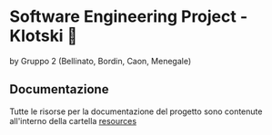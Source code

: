 # Software Engineering Project - Klotski 🧩
by Gruppo 2 (Bellinato, Bordin, Caon, Menegale)

## Documentazione
Tutte le risorse per la documentazione del progetto sono contenute all'interno della cartella [resources]()

